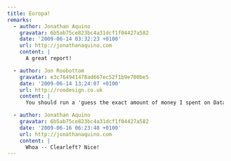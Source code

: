 ```yaml
---
title: Europa!
remarks:
  - author: Jonathan Aquino
    gravatar: 6b5ab75ce823bc4a31dcf1f04427a582
    date: '2009-06-14 03:32:23 +0100'
    url: http://jonathanaquino.com
    content: |
      A great report!

  - author: Jon Roobottom
    gravatar: e3c764941478ad667ec52f1b9e700be5
    date: '2009-06-14 13:24:07 +0100'
    url: http://roodesign.co.uk
    content: |
      You should run a 'guess the exact amount of money I spent on Data in 3 weeks' competition. Closest answer wins a prize of your choice.

  - author: Jonathan Aquino
    gravatar: 6b5ab75ce823bc4a31dcf1f04427a582
    date: '2009-06-16 06:23:48 +0100'
    url: http://jonathanaquino.com
    content: |
      Whoa -- Clearleft? Nice!
---
```

